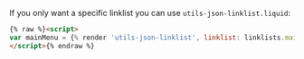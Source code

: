 If you only want a specific linklist you can use `utils-json-linklist.liquid`:

```html
{% raw %}<script>
var mainMenu = {% render 'utils-json-linklist', linklist: linklists.main-menu %};
</script>{% endraw %}
```
